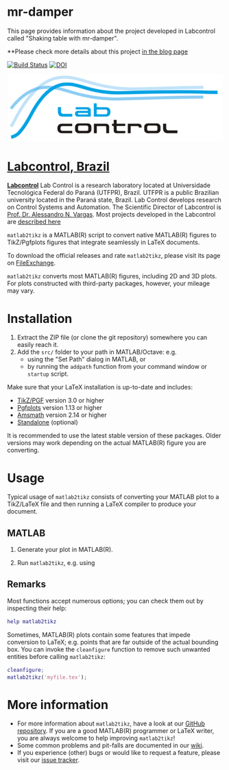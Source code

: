 # mr-damper
This page provides information about the project developed in Labcontrol called "Shaking table with mr-damper".

**Please check more details about this project [in the blog page](http://www.anvargas.com/blog)

[![Build Status](https://travis-ci.org/matlab2tikz/matlab2tikz.svg?branch=master)](https://travis-ci.org/matlab2tikz/matlab2tikz) [![DOI](https://zenodo.org/badge/doi/10.5281/zenodo.18605.svg)](http://dx.doi.org/10.5281/zenodo.18605)


<p align="center"><a href="http://www.labcontrol.xyz/dokuwiki" target="_blank" rel="noopener"><img src="images/logo.png"></a></p>

# [Labcontrol, Brazil](http://www.labcontrol.xyz/dokuwiki)

[**Labcontrol**](http://www.labcontrol.xyz/dokuwiki) 
    Lab Control is a research laboratory located at Universidade Tecnológica Federal do Paraná (UTFPR), Brazil. UTFPR is a public Brazilian university located in the Paraná state, Brazil. Lab Control develops research on Control Systems and Automation.  The Scientific Director of Labcontrol is [Prof. Dr. Alessandro N. Vargas](http://www.anvargas.com). Most projects developed in the Labcontrol are [described here](http://www.anvargas.com/blog) 


`matlab2tikz` is a MATLAB(R) script to convert native MATLAB(R) figures to TikZ/Pgfplots figures that integrate seamlessly in LaTeX documents.

To download the official releases and rate `matlab2tikz`, please visit its page on [FileExchange](http://www.mathworks.com/matlabcentral/fileexchange/22022).

`matlab2tikz` converts most MATLAB(R) figures, including 2D and 3D plots. 
For plots constructed with third-party packages, however, your mileage may vary.

Installation
============

1. Extract the ZIP file (or clone the git repository) somewhere you can easily reach it. 
2. Add the `src/` folder to your path in MATLAB/Octave: e.g. 
    - using the "Set Path" dialog in MATLAB, or 
    - by running the `addpath` function from your command window or `startup` script.

Make sure that your LaTeX installation is up-to-date and includes:

* [TikZ/PGF](http://www.ctan.org/pkg/pgf) version 3.0 or higher
* [Pgfplots](http://www.ctan.org/pkg/pgfplots) version 1.13 or higher
* [Amsmath](https://www.ctan.org/pkg/amsmath) version 2.14 or higher
* [Standalone](http://www.ctan.org/pkg/standalone) (optional)

It is recommended to use the latest stable version of these packages.
Older versions may work depending on the actual MATLAB(R) figure you are converting.

Usage
=====

Typical usage of `matlab2tikz` consists of converting your MATLAB plot to a TikZ/LaTeX file and then running a LaTeX compiler to produce your document.

MATLAB
------
  1. Generate your plot in MATLAB(R).

  2. Run `matlab2tikz`, e.g. using


Remarks
-------
Most functions accept numerous options; you can check them out by inspecting their help:

```matlab
help matlab2tikz
```

Sometimes, MATLAB(R) plots contain some features that impede conversion to LaTeX; e.g. points that are far outside of the actual bounding box.
You can invoke the `cleanfigure` function to remove such unwanted entities before calling `matlab2tikz`:

```matlab
cleanfigure;
matlab2tikz('myfile.tex');
```

More information
================

* For more information about `matlab2tikz`, have a look at our [GitHub repository](https://github.com/matlab2tikz/matlab2tikz). If you are a good MATLAB(R) programmer or LaTeX writer, you are always welcome to help improving `matlab2tikz`!
* Some common problems and pit-falls are documented in our [wiki](https://github.com/matlab2tikz/matlab2tikz/wiki/Common-problems).
* If you experience (other) bugs or would like to request a feature, please visit our [issue tracker](https://github.com/matlab2tikz/matlab2tikz/issues). 
